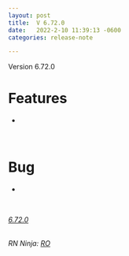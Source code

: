 ```yaml
---
layout: post
title:  V 6.72.0
date:   2022-2-10 11:39:13 -0600
categories: release-note

---
```

Version 6.72.0  

# Features
- 
<br/>

# Bug

- 


<br/>


*[6.72.0](https://github.com/streetparking/my-streetparking/releases/tag/v6.72.0)*
<br/>
<br/>

_RN Ninja: [RO](https://github.com/robyanna)_
 
 
 